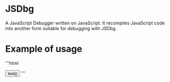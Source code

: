 # JSDbg
A JavaScript Debugger written on JavaScript. It recompiles JavaScript code into another form suitable for debugging with JSDbg.

# Example of usage

'''html
<!doctype html>
<html>
<head>
	<title>JSDbg example</title>
	<script src="/acorn.js"></script>
	<script src="/jsdbg.js"></script>
	<script src="/jsdbg.ide.js"></script>
	<script>
	function test(event){
		if(event.target.nodeName == 'BUTTON')
			alert(event.targat.innerHTML); // "targat" - misprint. Debugger window will be opened.
	}
	</script>
</head>
<body>
	<button onclick="jsdbg(
		window.test /* func/method */,
		window /* this object (optional) */,
		event /* 1st argument (optional) */)">test()</button>
</body>
</html>
'''
